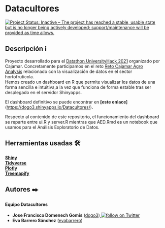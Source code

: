 # Datacultores
[![Project Status: Inactive – The project has reached a stable, usable state but is no longer being actively developed; support/maintenance will be provided as time allows.](https://www.repostatus.org/badges/latest/inactive.svg)](https://www.repostatus.org/#inactive)

## Descripción ℹ
Proyecto desarrollado para el [Datathon UniversityHack 2021](https://www.cajamardatalab.com/datathon-cajamar-universityhack-2021/) organizado por Cajamar. Concretamente participamos en el reto [Reto Cajamar Agro Analysis](https://www.cajamardatalab.com/datathon-cajamar-universityhack-2021/retos/visualizacion/) relacionado con la visualización de datos en el sector hortofrutícola.   
Hemos creado un dashboard en R que permite visualizar los datos de una forma sencilla e intuitiva,a la vez que funciona de forma estable tras ser desplegado en el servidor Shinyapps.      
   
El dashboard definitivo se puede encontrar en **[este enlace]**(https://dogo3.shinyapps.io/Datacultores/).   
   
Respecto al contenido de este repositorio, el funcionamiento del dashboard se reparte entre ui.R y server.R mientras que AED.Rmd es un notebook que usamos para el Análisis Exploratorio de Datos.   

## Herramientas usadas 🛠️
[**Shiny**](https://shiny.rstudio.com/)   
[**Tidyverse**](https://www.tidyverse.org/)   
[**Plotly**](https://plotly.com/)   
[**Treemapify**](https://cran.r-project.org/web/packages/treemapify/vignettes/introduction-to-treemapify.html)   


## Autores ✒️
#### Equipo Datacultores
* **Jose Francisco Domenech Gomis** ([dogo3](https://github.com/dogo3))<a href="https://twitter.com/intent/follow?screen_name=DomenechGomis">
        <img src="https://img.shields.io/twitter/follow/DomenechGomis?style=social&logo=twitter"
            alt="follow on Twitter"></a>
* **Eva Barrero Sánchez** ([evabarrero](https://github.com/evabarrero))


